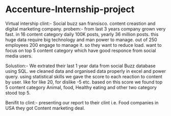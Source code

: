 # Accenture-Internship-project
Virtual intership
clint:- Social buzz san fransisco. content creastion and digital marketing company.
probem:- from last 3 years company grown very fast. in 16 content category daily 100K posts, yearly 36 million posts. this huge data require big technology and man power          to manage.
         out of 250 employees 200 engage to manage it. so they want to reduce load. want to focus on top 5 content category which have good responce from social media            users.
         
Solustion:- We extrated their last 1 year data from social Buzz database using SQL. we cleaned data and organised data properly in excel and power query.
            using statistical skills we gave the score to each reaction to content by user. like for like 20, for dislike -5 etc. based on this score 
            we found top 5 content category Animal, food, Healthy eating and other two category stood top 5.
            
Benifit to clint:- presenting our report to their clint i.e. Food companies in USA they got Content marketing deal.            
            
